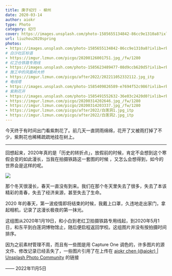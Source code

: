 ```yaml
---
title: 庚子纪行 · 柳州
date: 2020-03-14
author: aiokr
type: Photo
category: 纪行
cover: https://images.unsplash.com/photo-1585655134842-86cc9e1310a8?ixlib=rb-4.0.3&ixid=MnwxMjA3fDB8MHxwaG90by1wYWdlfHx8fGVufDB8fHx8&auto=format&fit=crop&w=2070&q=80
url: liuzhou2020spring
photos:
- https://images.unsplash.com/photo-1585655134842-86cc9e1310a8?ixlib=rb-4.0.3&ixid=MnwxMjA3fDB8MHxwaG90by1wYWdlfHx8fGVufDB8fHx8&auto=format&fit=crop&w=2070&q=80
# 白沙社区标语
- https://imgur.lzmun.com/picgo/20200126001751.jpg_/fw/1280
# 红卫仓铁路专用线
- https://images.unsplash.com/photo-1585623489477-08d9ccb620d5?ixlib=rb-4.0.3&ixid=MnwxMjA3fDB8MHxwaG90by1wYWdlfHx8fGVufDB8fHx8&auto=format&fit=crop&w=2070&q=80
# 施工中的凤凰岭大桥
- https://imgur.lzmun.com/picgo/after2022/202211052332112.jpg_itp
# 电线塔
- https://images.unsplash.com/photo-1585409826589-e7694f52c986?ixlib=rb-4.0.3&ixid=MnwxMjA3fDB8MHxwaG90by1wYWdlfHx8fGVufDB8fHx8&auto=format&fit=crop&w=2342&q=80
# 紫荆花开
- https://images.unsplash.com/photo-1585491552632-36e03c2420d0?ixlib=rb-4.0.3&ixid=MnwxMjA3fDB8MHxwaG90by1wYWdlfHx8fGVufDB8fHx8&auto=format&fit=crop&w=2340&q=80
- https://imgur.lzmun.com/picgo/20200314202646.jpg_/fw/1280
- https://imgur.lzmun.com/picgo/20200314203337.jpg_/fw/1280
- https://imgur.lzmun.com/picgo/after2022/白莲洞1.jpg_itp
- https://imgur.lzmun.com/picgo/after2022/白莲洞2.jpg_itp
---
```


今天终于有时间出门看紫荆花了。前几天一直阴雨绵绵，花开了又被雨打掉了不少，紫荆花也稀稀疏疏地挂在树上。

---

回想起来，2020年真的是「历史的转折点」，放假前的时候，肯定不会想到这个寒假会变的如此漫长，当我在拍摄铁路这一套图的时候 ，又怎么会想得到，如今的世界会是这样的呢。

 ![](https://imgur.lzmun.com/picgo/20200126001751.jpg_/fw/1280)

那个冬天很漫长，春天一直没有到来。我们在那个冬天里失去了很多，失去了本该精彩的青春，失去了经济来源，甚至失去了生命。

2020 年的春天，第一波疫情即将结束的时候，我戴上口罩，久违地走出家门，拿起相机，记录了这漫长极夜的第一抹光。

这组图从2020年1月19日，和小白到老红卫拍摄铁路专用线起，到2020年5月1日，和东平到白莲洞博物馆止，随后便启程返回学校。这组图片并没有按拍摄时间排序。

因为之前素材管理不周，而且有一些图是用 Capture One 调色的，许多图片的源文件、修改记录已经丢失了，一些图片引用了在上传在 [aiokr chen (@aiokr) | Unsplash Photo Community](https://unsplash.com/@aiokr) 的链接

—— 2022年11月5日